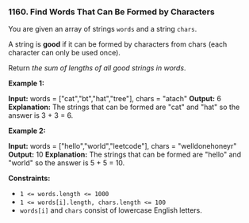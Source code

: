 ### 1160\. Find Words That Can Be Formed by Characters

You are given an array of strings `words` and a string `chars`.

A string is **good** if it can be formed by characters from chars (each character can only be used once).

Return _the sum of lengths of all good strings in words_.

**Example 1:**

**Input:** words = \["cat","bt","hat","tree"\], chars = "atach"
**Output:** 6
**Explanation:** The strings that can be formed are "cat" and "hat" so the answer is 3 + 3 = 6.

**Example 2:**

**Input:** words = \["hello","world","leetcode"\], chars = "welldonehoneyr"
**Output:** 10
**Explanation:** The strings that can be formed are "hello" and "world" so the answer is 5 + 5 = 10.

**Constraints:**

*   `1 <= words.length <= 1000`
*   `1 <= words[i].length, chars.length <= 100`
*   `words[i]` and `chars` consist of lowercase English letters.
